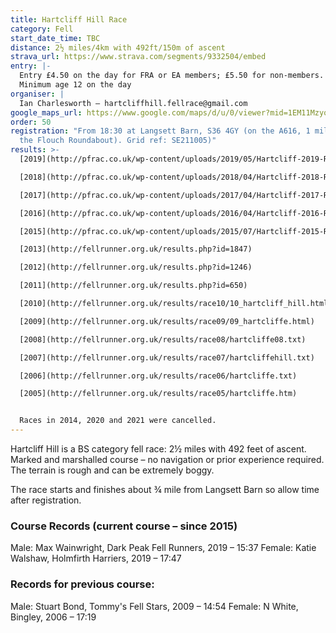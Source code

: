 ```yaml
---
title: Hartcliff Hill Race
category: Fell
start_date_time: TBC
distance: 2½ miles/4km with 492ft/150m of ascent
strava_url: https://www.strava.com/segments/9332504/embed
entry: |-
  Entry £4.50 on the day for FRA or EA members; £5.50 for non-members.
  Minimum age 12 on the day
organiser: |
  Ian Charlesworth – hartcliffhill.fellrace@gmail.com
google_maps_url: https://www.google.com/maps/d/u/0/viewer?mid=1EM11MzyonbhY9uGBGz9TcX9yeOw&hl=en&ll=53.53444107128965%2C-1.6152743120117141&z=12
order: 50
registration: "From 18:30 at Langsett Barn, S36 4GY (on the A616, 1 mile SE of
  the Flouch Roundabout). Grid ref: SE211005)"
results: >-
  [2019](http://pfrac.co.uk/wp-content/uploads/2019/05/Hartcliff-2019-Results.pdf)

  [2018](http://pfrac.co.uk/wp-content/uploads/2018/04/Hartcliff-2018-Results.pdf)

  [2017](http://pfrac.co.uk/wp-content/uploads/2017/04/Hartcliff-2017-Results.pdf)

  [2016](http://pfrac.co.uk/wp-content/uploads/2016/04/Hartcliff-2016-Results.pdf)

  [2015](http://pfrac.co.uk/wp-content/uploads/2015/07/Hartcliff-2015-Results.pdf)

  [2013](http://fellrunner.org.uk/results.php?id=1847)

  [2012](http://fellrunner.org.uk/results.php?id=1246)

  [2011](http://fellrunner.org.uk/results.php?id=650)

  [2010](http://fellrunner.org.uk/results/race10/10_hartcliff_hill.html)

  [2009](http://fellrunner.org.uk/results/race09/09_hartcliffe.html)

  [2008](http://fellrunner.org.uk/results/race08/hartcliffe08.txt)

  [2007](http://fellrunner.org.uk/results/race07/hartcliffehill.txt)

  [2006](http://fellrunner.org.uk/results/race06/hartcliffe.txt)

  [2005](http://fellrunner.org.uk/results/race05/hartcliffe.htm)


  Races in 2014, 2020 and 2021 were cancelled.
---
```


Hartcliff Hill is a BS category fell race: 2½ miles with 492 feet of ascent. Marked and marshalled course – no navigation or prior experience required. The terrain is rough and can be extremely boggy.

The race starts and finishes about ¾ mile from Langsett Barn so allow time after registration.

### Course Records (current course – since 2015)

Male: Max Wainwright, Dark Peak Fell Runners, 2019 – 15:37
Female: Katie Walshaw, Holmfirth Harriers, 2019 – 17:47

### Records for previous course:

Male: Stuart Bond, Tommy's Fell Stars, 2009 – 14:54
Female: N White, Bingley, 2006 – 17:19
